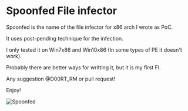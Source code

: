 # Spoonfed File infector

Spoonfed is the name of the file infector for x86 arch I wrote as PoC.

It uses post-pending technique for the infection. 

I only tested it on Win7x86 and Win10x86 (In some types of PE it doesn't work). 

Probably there are better ways for writting it, but it is my first FI.

Any suggestion @D00RT_RM or pull request!

Enjoy!

![Spoonfed](https://raw.githubusercontent.com/d00rt/spoonfed_file_infector/master/Spoonfed.gif)
